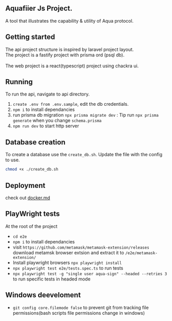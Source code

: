 ## Aquafiier Js Project.
A tool that illustrates the capability & utility of Aqua protocol.

## Getting started 
The api project structure is inspired by laravel project layout.<br/> The project is a fastify project with prisma ord (psql db).<br/><br/>
The web project is a react(typescript) project using chackra ui.

## Running 
To run the api, navigate to api directory.
1. `create .env from .env.sample`, edit the db credentials.
2. `npm i` to install dependancies
3. run prisma db migration `npx prisma migrate dev` : Tip run `npx prisma generate` when you change `schema.prisma`
4. `npm run dev` to start http server


## Database creation
To create a database use the `create_db.sh`. Update the file with the config to use.
```bash
chmod +x ./create_db.sh
```


## Deployment
check out [docker.md](./docker.md) 

## PlayWright tests
At the root of the project
- `cd e2e`
- `npm i` to install dependancies
- visit `https://github.com/metamask/metamask-extension/releases` download metamsk browser extsion and extract  it to `/e2e/metamask-extension/` 
- Install playwright browsers `npx playwright install`
- `npx playwright test e2e/tests.spec.ts` to run tests 
- `npx playwright test -g "single user aqua-sign" --headed --retries 3` to run specific tests in headed mode

## Windows deeveloment
- `git config core.filemode false` to prevent git from tracking file permissions(bash scripts file permissions change in windows) 
